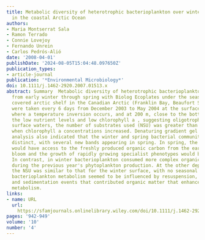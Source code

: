 ```yaml
---
title: Metabolic diversity of heterotrophic bacterioplankton over winter and spring
  in the coastal Arctic Ocean
authors:
- Maria Montserrat Sala
- Ramon Terrado
- Connie Lovejoy
- Fernando Unrein
- Carlos Pedrós‐Alió
date: '2008-04-01'
publishDate: '2024-08-05T15:04:48.097650Z'
publication_types:
- article-journal
publication: '*Environmental Microbiology*'
doi: 10.1111/j.1462-2920.2007.01513.x
abstract: Summary  Metabolic diversity of heterotrophic bacterioplankton was tracked
  from early winter through spring with Biolog Ecoplates under the seasonally ice
  covered arctic shelf in the Canadian Arctic (Franklin Bay, Beaufort Sea). Samples
  were taken every 6 days from December 2003 to May 2004 at the surface, the halocline
  where a temperature inversion occurs, and at 200 m, close to the bottom. Despite
  the low nutrient levels and low chlorophyll a , suggesting oligotrophy in the winter
  surface waters, the number of substrates used (NSU) was greater than in spring,
  when chlorophyll a concentrations increased. Denaturing gradient gel electrophorisis
  analysis also indicated that the winter and spring bacterial communities were phylogenetically
  distinct, with several new bands appearing in spring. In spring, the bacterial community
  would have access to the freshly produced organic carbon from the early phytoplankton
  bloom and the growth of rapidly growing specialist phenotypes would be favoured.
  In contrast, in winter bacterioplankton consumed more complex organic matter originated
  during the previous year's phytoplankton production. At the other depths we tested
  the NSU was similar to that for the winter surface, with no seasonal pattern. Instead,
  bacterioplankton metabolism seemed to be influenced by resuspension, advection,
  and sedimentation events that contributed organic matter that enhanced bacterial
  metabolism.
links:
- name: URL
  url: 
    https://sfamjournals.onlinelibrary.wiley.com/doi/10.1111/j.1462-2920.2007.01513.x
pages: '942-949'
volume: '10'
number: '4'
---
```

